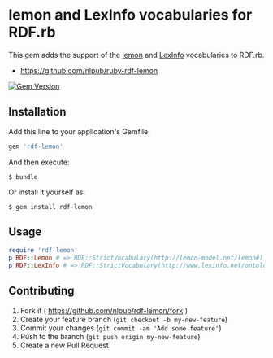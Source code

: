 # lemon and LexInfo vocabularies for RDF.rb

This gem adds the support of the [lemon](http://www.lemon-model.net/) and
[LexInfo](http://lexinfo.net/) vocabularies to RDF.rb.

* <https://github.com/nlpub/ruby-rdf-lemon>

[![Gem Version][badge_fury_badge]][badge_fury_link]

[badge_fury_badge]: https://badge.fury.io/rb/rdf-lemon.svg
[badge_fury_link]: https://badge.fury.io/rb/rdf-lemon

## Installation

Add this line to your application's Gemfile:

```ruby
gem 'rdf-lemon'
```

And then execute:

    $ bundle

Or install it yourself as:

    $ gem install rdf-lemon

## Usage

```ruby
require 'rdf-lemon'
p RDF::Lemon # => RDF::StrictVocabulary(http://lemon-model.net/lemon#)
p RDF::LexInfo # => RDF::StrictVocabulary(http://www.lexinfo.net/ontology/2.0/lexinfo#)
```

## Contributing

1. Fork it ( https://github.com/nlpub/rdf-lemon/fork )
2. Create your feature branch (`git checkout -b my-new-feature`)
3. Commit your changes (`git commit -am 'Add some feature'`)
4. Push to the branch (`git push origin my-new-feature`)
5. Create a new Pull Request
